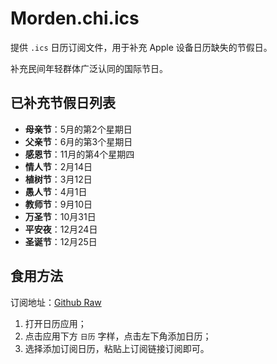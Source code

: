 # Morden.chi.ics

提供 `.ics` 日历订阅文件，用于补充 Apple 设备日历缺失的节假日。

补充民间年轻群体广泛认同的国际节日。

## 已补充节假日列表

- **母亲节**：5月的第2个星期日
- **父亲节**：6月的第3个星期日
- **感恩节**：11月的第4个星期四
- **情人节**：2月14日
- **植树节**：3月12日
- **愚人节**：4月1日
- **教师节**：9月10日
- **万圣节**：10月31日
- **平安夜**：12月24日
- **圣诞节**：12月25日

## 食用方法
  
订阅地址：[Github Raw](https://raw.githubusercontent.com/Xarth-Mai/Morden.chi.ics/refs/heads/main/morden.ics)

1. 打开日历应用；
2. 点击应用下方 `日历` 字样，点击左下角添加日历；
3. 选择添加订阅日历，粘贴上订阅链接订阅即可。

